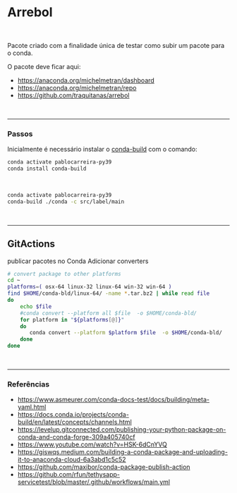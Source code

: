 # Arrebol

<br>

Pacote criado com a finalidade única de testar como subir um pacote para o conda.

O pacote deve ficar aqui:
- https://anaconda.org/michelmetran/dashboard
- https://anaconda.org/michelmetran/repo
- https://github.com/traquitanas/arrebol

<br>

----

### Passos

Inicialmente é necessário instalar o [conda-build](https://docs.conda.io/projects/conda-build/en/latest/index.html) com o comando:

```bash
conda activate pablocarreira-py39
conda install conda-build
```

<br>

```bash
conda activate pablocarreira-py39
conda-build ./conda -c src/label/main
```

<br>

----

## GitActions

publicar pacotes no Conda
Adicionar converters

```bash
# convert package to other platforms
cd ~
platforms=( osx-64 linux-32 linux-64 win-32 win-64 )
find $HOME/conda-bld/linux-64/ -name *.tar.bz2 | while read file
do
    echo $file
    #conda convert --platform all $file  -o $HOME/conda-bld/
    for platform in "${platforms[@]}"
    do
       conda convert --platform $platform $file  -o $HOME/conda-bld/
    done
done
```

<br>

----

### Referências

- https://www.asmeurer.com/conda-docs-test/docs/building/meta-yaml.html
- https://docs.conda.io/projects/conda-build/en/latest/concepts/channels.html
- https://levelup.gitconnected.com/publishing-your-python-package-on-conda-and-conda-forge-309a405740cf
- https://www.youtube.com/watch?v=HSK-6dCnYVQ
- https://giswqs.medium.com/building-a-conda-package-and-uploading-it-to-anaconda-cloud-6a3abd1c5c52
- https://github.com/maxibor/conda-package-publish-action
- https://github.com/rfun/tethysapp-servicetest/blob/master/.github/workflows/main.yml
